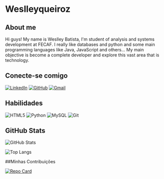 # Weslleyqueiroz

## About me

Hi guys! My name is Weslley Batista, I'm student of analysis and systems development at FECAF. I really like databases and python and some main programming languages like Java, JavaScript and others... My main objective is become a complete developer and explore this vast area that is technology.


## Conecte-se comigo

[![LinkedIn](https://img.shields.io/badge/LinkedIn-0077B5?style=for-the-badge&logo=linkedin&logoColor=white)](https://www.linkedin.com/in/weslleybatista/) [![GitHub](https://img.shields.io/badge/GitHub-100000?style=for-the-badge&logo=github&logoColor=white)](https://github.com/Weslleyqueiroz) [![Gmail](https://img.shields.io/badge/Gmail-333333?style=for-the-badge&logo=gmail&logoColor=red)](mailto:weslleyqueiroz773@gmail.com)



## Habilidades

![HTML5](https://img.shields.io/badge/HTML5-E34F26?style=for-the-badge&logo=html5&logoColor=white) ![Python](https://img.shields.io/badge/python-3670A0?style=for-the-badge&logo=python&logoColor=ffdd54) ![MySQL](https://img.shields.io/badge/MySQL-00000F?style=for-the-badge&logo=mysql&logoColor=white) ![Git](https://img.shields.io/badge/GIT-E44C30?style=for-the-badge&logo=git&logoColor=white)

## GitHub Stats

![GitHub Stats](https://github-readme-stats.vercel.app/api?username=weslleyqueiroz&theme=transparent&bg_color=000&border_color=30A3DC&show_icons=true&icon_color=FF0000&title_color=FF0000&text_color=FFF)

![Top Langs](https://github-readme-stats-git-masterrstaa-rickstaa.vercel.app/api/top-langs/?username=weslleyqueiroz&layout=compact&bg_color=000&border_color=30A3DC&title_color=FF0000&text_color=FFF)  

##Minhas Contribuições

[![Repo Card](https://github-readme-stats.vercel.app/api/pin/?username=weslleyqueiroz&repo=dio-lab-open-source&bg_color=000&border_color=30A3DC&show_icons=true&icon_color=30A3DC&title_color=FF0000&text_color=FFF)](https://github.com/Weslleyqueiroz/dio-lab-open-source.git)
